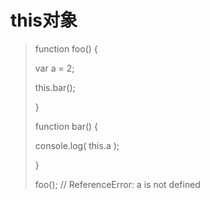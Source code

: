 # this对象

>function foo()	{
>
>	var	a	=	2;
>		
>	this.bar();
>	
>}
>
>function	bar()	{
>
>	console.log(	this.a	);
>	
>}
>
>foo();	//	ReferenceError:	a	is	not	defined